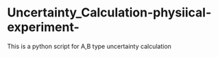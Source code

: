 # Uncertainty_Calculation-physiical-experiment-
This is a python script for A,B type uncertainty calculation
